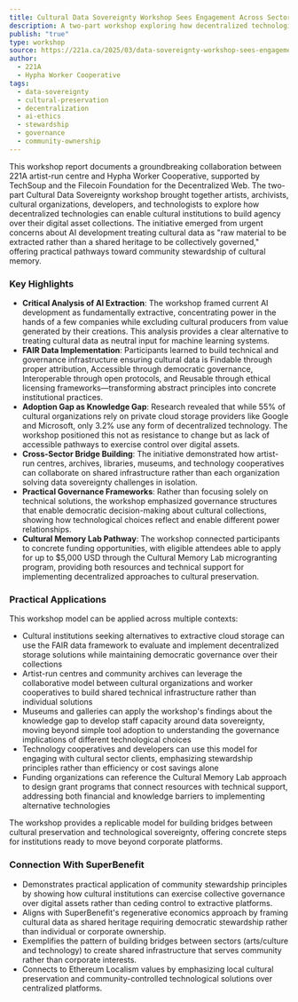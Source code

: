 ```yaml
---
title: Cultural Data Sovereignty Workshop Sees Engagement Across Sectors
description: A two-part workshop exploring how decentralized technologies can strengthen stewardship of cultural data and collections, bridging the gap between extractive AI paradigms and community-governed cultural heritage.
publish: "true"
type: workshop
source: https://221a.ca/2025/03/data-sovereignty-workshop-sees-engagement-across-sectors/
author:
  - 221A
  - Hypha Worker Cooperative
tags:
  - data-sovereignty
  - cultural-preservation
  - decentralization
  - ai-ethics
  - stewardship
  - governance
  - community-ownership
---
```


This workshop report documents a groundbreaking collaboration between 221A artist-run centre and Hypha Worker Cooperative, supported by TechSoup and the Filecoin Foundation for the Decentralized Web. The two-part Cultural Data Sovereignty workshop brought together artists, archivists, cultural organizations, developers, and technologists to explore how decentralized technologies can enable cultural institutions to build agency over their digital asset collections. The initiative emerged from urgent concerns about AI development treating cultural data as "raw material to be extracted rather than a shared heritage to be collectively governed," offering practical pathways toward community stewardship of cultural memory.

### Key Highlights
- **Critical Analysis of AI Extraction**: The workshop framed current AI development as fundamentally extractive, concentrating power in the hands of a few companies while excluding cultural producers from value generated by their creations. This analysis provides a clear alternative to treating cultural data as neutral input for machine learning systems.
- **FAIR Data Implementation**: Participants learned to build technical and governance infrastructure ensuring cultural data is Findable through proper attribution, Accessible through democratic governance, Interoperable through open protocols, and Reusable through ethical licensing frameworks—transforming abstract principles into concrete institutional practices.
- **Adoption Gap as Knowledge Gap**: Research revealed that while 55% of cultural organizations rely on private cloud storage providers like Google and Microsoft, only 3.2% use any form of decentralized technology. The workshop positioned this not as resistance to change but as lack of accessible pathways to exercise control over digital assets.
- **Cross-Sector Bridge Building**: The initiative demonstrated how artist-run centres, archives, libraries, museums, and technology cooperatives can collaborate on shared infrastructure rather than each organization solving data sovereignty challenges in isolation.
- **Practical Governance Frameworks**: Rather than focusing solely on technical solutions, the workshop emphasized governance structures that enable democratic decision-making about cultural collections, showing how technological choices reflect and enable different power relationships.
- **Cultural Memory Lab Pathway**: The workshop connected participants to concrete funding opportunities, with eligible attendees able to apply for up to $5,000 USD through the Cultural Memory Lab microgranting program, providing both resources and technical support for implementing decentralized approaches to cultural preservation.

### Practical Applications

This workshop model can be applied across multiple contexts:

- Cultural institutions seeking alternatives to extractive cloud storage can use the FAIR data framework to evaluate and implement decentralized storage solutions while maintaining democratic governance over their collections
- Artist-run centres and community archives can leverage the collaborative model between cultural organizations and worker cooperatives to build shared technical infrastructure rather than individual solutions
- Museums and galleries can apply the workshop's findings about the knowledge gap to develop staff capacity around data sovereignty, moving beyond simple tool adoption to understanding the governance implications of different technological choices
- Technology cooperatives and developers can use this model for engaging with cultural sector clients, emphasizing stewardship principles rather than efficiency or cost savings alone
- Funding organizations can reference the Cultural Memory Lab approach to design grant programs that connect resources with technical support, addressing both financial and knowledge barriers to implementing alternative technologies

The workshop provides a replicable model for building bridges between cultural preservation and technological sovereignty, offering concrete steps for institutions ready to move beyond corporate platforms.

### Connection With SuperBenefit

- Demonstrates practical application of community stewardship principles by showing how cultural institutions can exercise collective governance over digital assets rather than ceding control to extractive platforms.
- Aligns with SuperBenefit's regenerative economics approach by framing cultural data as shared heritage requiring democratic stewardship rather than individual or corporate ownership.
- Exemplifies the pattern of building bridges between sectors (arts/culture and technology) to create shared infrastructure that serves community rather than corporate interests.
- Connects to Ethereum Localism values by emphasizing local cultural preservation and community-controlled technological solutions over centralized platforms.